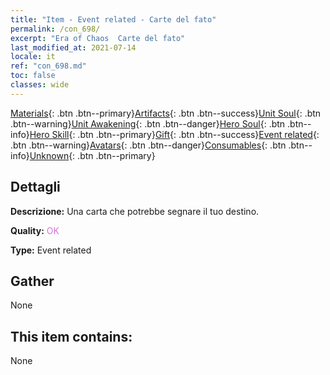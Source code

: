 ```yaml
---
title: "Item - Event related - Carte del fato"
permalink: /con_698/
excerpt: "Era of Chaos  Carte del fato"
last_modified_at: 2021-07-14
locale: it
ref: "con_698.md"
toc: false
classes: wide
---
```

 [Materials](/ItemsIT/){: .btn .btn--primary}[Artifacts](/ItemsIT/Artifacts/){: .btn .btn--success}[Unit Soul](/ItemsIT/UnitSoul/){: .btn .btn--warning}[Unit Awakening](/ItemsIT/UnitAwakening/){: .btn .btn--danger}[Hero Soul](/ItemsIT/HeroSoul/){: .btn .btn--info}[Hero Skill](/ItemsIT/HeroSkill/){: .btn .btn--primary}[Gift](/ItemsIT/Gift/){: .btn .btn--success}[Event related](/ItemsIT/Events/){: .btn .btn--warning}[Avatars](/ItemsIT/Avatars/){: .btn .btn--danger}[Consumables](/ItemsIT/Consumables/){: .btn .btn--info}[Unknown](/ItemsIT/Unknown/){: .btn .btn--primary}

## Dettagli
 **Descrizione:** Una carta che potrebbe segnare il tuo destino.

 **Quality:** <span style="color: #DA70D6">OK</span>

 **Type:** Event related

## Gather

  None

## This item contains:

  None

